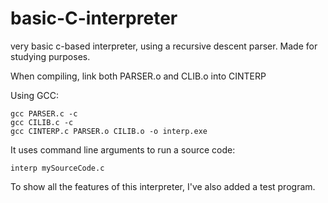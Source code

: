 # basic-C-interpreter
very basic c-based interpreter, using a recursive descent parser. Made for studying purposes.

When compiling, link both PARSER.o and CLIB.o into CINTERP

Using GCC:
```
gcc PARSER.c -c
gcc CILIB.c -c
gcc CINTERP.c PARSER.o CILIB.o -o interp.exe
```

It uses command line arguments to run a source code:

```interp mySourceCode.c```

To show all the features of this interpreter, I've also added a test program.